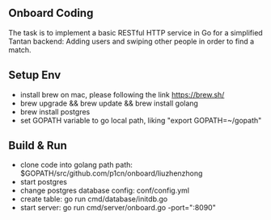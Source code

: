 ## Onboard Coding 

The task is to implement a basic RESTful HTTP service in Go for a simplified Tantan backend:
Adding users and swiping other people in order to find a match.

## Setup Env

* install brew on mac, please following the link https://brew.sh/
* brew upgrade && brew update && brew install golang 
* brew install postgres
* set GOPATH variable to go local path, liking "export GOPATH=~/gopath"
 

## Build & Run

* clone code into golang path path: $GOPATH/src/github.com/p1cn/onboard/liuzhenzhong
* start postgres
* change  postgres database config: conf/config.yml
* create table: go run cmd/database/initdb.go
* start server: go run cmd/server/onboard.go -port=":8090" 

